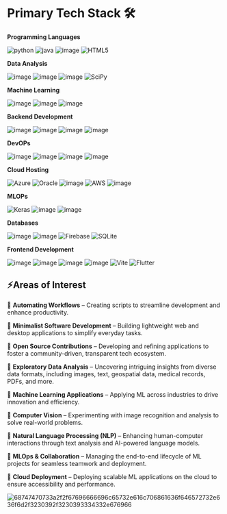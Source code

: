 # **Primary Tech Stack 🛠**

**Programming Languages**

![python](https://github.com/user-attachments/assets/b7ca325c-416b-4a71-aca6-7b1a849569eb)  ![java](https://github.com/user-attachments/assets/7e9ddec8-c98d-46c9-a979-47cdc13d0db3) ![image](https://github.com/user-attachments/assets/8ee271b4-73f5-42ff-900d-301f3483b265)
 ![HTML5](https://img.shields.io/badge/html5-%23E34F26.svg?style=for-the-badge&logo=html5&logoColor=white)

**Data Analysis**

![image](https://github.com/user-attachments/assets/1cca6e49-aae9-457a-b936-73b0f8238e06) ![image](https://github.com/user-attachments/assets/ba091c14-fa05-4200-bf54-7028b5c81ff8) ![image](https://github.com/user-attachments/assets/3dbabc1a-b5e5-4540-9c8f-0ef62662921b) ![SciPy](https://img.shields.io/badge/SciPy-%230C55A5.svg?style=for-the-badge&logo=scipy&logoColor=%white)

**Machine Learning**

![image](https://github.com/user-attachments/assets/9734f4e2-00ac-4074-b2db-d6077d2b41b3) ![image](https://github.com/user-attachments/assets/669e128e-e763-49e3-a88c-b2e985120566) ![image](https://github.com/user-attachments/assets/11f6ce70-cb5a-4fcd-8f97-bc6185c5b964)

**Backend Development**

![image](https://github.com/user-attachments/assets/cf136223-6756-4a4b-b395-a2fce74a66c5) ![image](https://github.com/user-attachments/assets/71036fca-7296-4e04-b755-65bf71fe6869) ![image](https://github.com/user-attachments/assets/a9121631-1e88-4096-90ec-5f55cc0b9ed4) ![image](https://github.com/user-attachments/assets/555cccb2-99f2-4a5b-aa34-45f6a7cad9c1)

**DevOPs**

![image](https://github.com/user-attachments/assets/e1f1287a-d776-4ebd-8d7a-6b3b129a13f9) ![image](https://github.com/user-attachments/assets/46250961-4666-4413-9359-422dde0608dc) ![image](https://github.com/user-attachments/assets/68a067ca-31ae-4bfc-88da-752db3ea1004)
 ![image](https://github.com/user-attachments/assets/3d1dc0ee-c251-4e88-8e14-a1a6721c5b67)

**Cloud Hosting**

![Azure](https://img.shields.io/badge/azure-%230072C6.svg?style=for-the-badge&logo=microsoftazure&logoColor=white) ![Oracle](https://img.shields.io/badge/Oracle-F80000?style=for-the-badge&logo=oracle&logoColor=white)
 ![image](https://github.com/user-attachments/assets/518e632a-23d4-458b-91ea-5e28128584b3) ![AWS](https://img.shields.io/badge/AWS-%23FF9900.svg?style=for-the-badge&logo=amazon-aws&logoColor=white) ![image](https://github.com/user-attachments/assets/8d3ea0f9-aaa8-4274-9801-a3a5a835ca82) 

**MLOPs**

![Keras](https://img.shields.io/badge/Keras-%23D00000.svg?style=for-the-badge&logo=Keras&logoColor=white) ![image](https://github.com/user-attachments/assets/235896de-eadc-4023-812f-a565fc06eaca) ![image](https://github.com/user-attachments/assets/2cf5c33f-1beb-4a6d-a32a-96d0540aa3ea)

**Databases**

![image](https://github.com/user-attachments/assets/da96643a-3246-4f3b-bf46-5ca4391bdb97) ![image](https://github.com/user-attachments/assets/1758cdf3-d220-47e4-90f3-891f200bddbe) ![Firebase](https://img.shields.io/badge/firebase-ffca28?style=for-the-badge&logo=firebase&logoColor=black) ![SQLite](https://img.shields.io/badge/sqlite-%2307405e.svg?style=for-the-badge&logo=sqlite&logoColor=white)

**Frontend Development**

![image](https://github.com/user-attachments/assets/1208e86f-ac21-4d9f-98a8-fcc5a21f69a4) ![image](https://github.com/user-attachments/assets/ce9257df-3d60-4279-aa2d-a333b92b868e) ![image](https://github.com/user-attachments/assets/e89d082a-1f11-4f4c-bb17-4e1e503e5f59) ![image](https://github.com/user-attachments/assets/55164f46-5e78-4b50-80de-b66143f717f9) ![Vite](https://img.shields.io/badge/Vite-646CFF?style=for-the-badge&logo=Vite&logoColor=white) ![Flutter](https://img.shields.io/badge/Flutter-%2302569B.svg?style=for-the-badge&logo=Flutter&logoColor=white)
 

## **⚡Areas of Interest**

🌟 **Automating Workflows** – Creating scripts to streamline development and enhance productivity.

🌟 **Minimalist Software Development** – Building lightweight web and desktop applications to simplify everyday tasks.

🌟 **Open Source Contributions** – Developing and refining applications to foster a community-driven, transparent tech ecosystem.

🌟 **Exploratory Data Analysis** – Uncovering intriguing insights from diverse data formats, including images, text, geospatial data, medical records, PDFs, and more.

🌟 **Machine Learning Applications** – Applying ML across industries to drive innovation and efficiency.

🌟 **Computer Vision** – Experimenting with image recognition and analysis to solve real-world problems.

🌟 **Natural Language Processing (NLP)** – Enhancing human-computer interactions through text analysis and AI-powered language models.

🌟 **MLOps & Collaboration** – Managing the end-to-end lifecycle of ML projects for seamless teamwork and deployment.

🌟 **Cloud Deployment** – Deploying scalable ML applications on the cloud to ensure accessibility and performance.

![68747470733a2f2f67696666696c65732e616c706861636f646572732e636f6d2f3230392f3230393334332e676966](https://github.com/user-attachments/assets/f3eee09d-7936-4a20-9bc2-90ce9daea71c)



